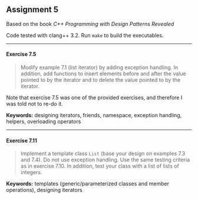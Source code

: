 Assignment 5
------------

Based on the book *C++ Programming with Design Patterns Revealed*

Code tested with clang++ 3.2. Run `make` to build the executables.

---

#### Exercise 7.5
> Modify example 7.1 (list iterator) by adding exception handling.
> In addition, add functions to insert elements before and after the value
> pointed to by the iterator and to delete the value pointed to by the iterator.

Note that exercise 7.5 was one of the provided exercises, and therefore I was
told not to re-do it.

**Keywords:** designing iterators, friends, namespace, exception handling,
              helpers, overloading operators

---

#### Exercise 7.11
> Implement a template class `List` (base your design on examples 7.3 and 7.4).
> Do not use exception handling.
> Use the same testing criteria as in exercise 7.10.
> In addition, test your class with a list of lists of integers.

**Keywords:** templates (generic/parameterized classes and member operations),
              designing iterators
